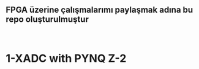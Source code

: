 <h2> FPGA üzerine çalışmalarımı paylaşmak adına bu repo oluşturulmuştur</h2><br>
<h1> 1-XADC with PYNQ Z-2 </h1>
